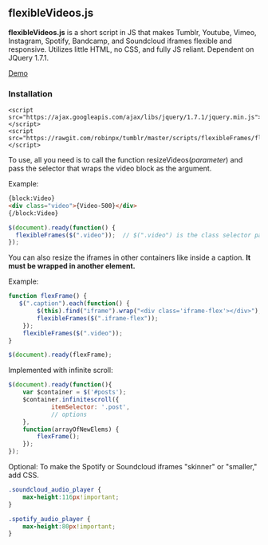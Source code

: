 ## flexibleVideos.js
**flexibleVideos.js** is a short script in JS that makes Tumblr, Youtube, Vimeo, Instagram, Spotify, Bandcamp, and Soundcloud iframes flexible and responsive. Utilizes little HTML, no CSS, and fully JS reliant. Dependent on JQuery 1.7.1. 

[Demo](https://nouvae.tumblr.com/codes/flexibleFrames)

### Installation

```
<script src="https://ajax.googleapis.com/ajax/libs/jquery/1.7.1/jquery.min.js"></script>
<script src="https://rawgit.com/robinpx/tumblr/master/scripts/flexibleFrames/flexibleFrames.js"></script>
```
To use, all you need is to call the function resizeVideos(*parameter*) and pass the selector that wraps the video block as the argument. 

Example:
```html
{block:Video}
<div class="video">{Video-500}</div>
{/block:Video}
```
```javascript
$(document).ready(function() {
  flexibleFrames($(".video"));  // $(".video") is the class selector passed in the argument
});
```

You can also resize the iframes in other containers like inside a caption.
**It must be wrapped in another element.**

Example:
```javascript
function flexFrame() {
   $(".caption").each(function() {
        $(this).find("iframe").wrap("<div class='iframe-flex'></div>"); // wrap iframe 
        flexibleFrames($(".iframe-flex"));
    });
    flexibleFrames($(".video"));
}

$(document).ready(flexFrame);
```

Implemented with infinite scroll:
```javascript
$(document).ready(function(){
    var $container = $('#posts');
    $container.infinitescroll({
            itemSelector: '.post',
            // options 
    },
    function(arrayOfNewElems) {
        flexFrame();
    });
});
```

Optional:
To make the Spotify or Soundcloud iframes "skinner" or "smaller," add CSS. 
```CSS
.soundcloud_audio_player {
    max-height:116px!important;
}

.spotify_audio_player {
    max-height:80px!important;
}
```
